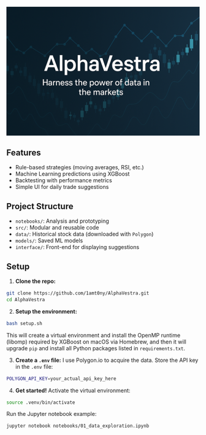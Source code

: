![Banner](assets/banner.png)

## Features
- Rule-based strategies (moving averages, RSI, etc.)
- Machine Learning predictions using XGBoost
- Backtesting with performance metrics
- Simple UI for daily trade suggestions

## Project Structure
- `notebooks/`: Analysis and prototyping
- `src/`: Modular and reusable code
- `data/`: Historical stock data (downloaded with `Polygon`)
- `models/`: Saved ML models    
- `interface/`: Front-end for displaying suggestions

## Setup

1. **Clone the repo:**
```bash
git clone https://github.com/1amt0ny/AlphaVestra.git
cd AlphaVestra
```

2. **Setup the environment:**
```bash
bash setup.sh
``` 
This will create a virtual environment and install the OpenMP runtime (libomp) required by XGBoost on macOS via Homebrew, and then it will upgrade `pip` and install all Python packages listed in `requirements.txt`.

<!-- 2. **Create a virtual environment:**
```bash
python -m venv venv
source venv/bin/activate  # or .venv\Scripts\activate on Windows
```

3. **Install dependencies:**
```bash
pip install -r requirements.txt
``` -->

3. **Create a `.env` file:**
I use Polygon.io to acquire the data. Store the API key in the `.env` file:
```bash
POLYGON_API_KEY=your_actual_api_key_here
```

4. **Get started!**
Activate the virtual environment:
```bash
source .venv/bin/activate
```

Run the Jupyter notebook example:
```bash
jupyter notebook notebooks/01_data_exploration.ipynb
```